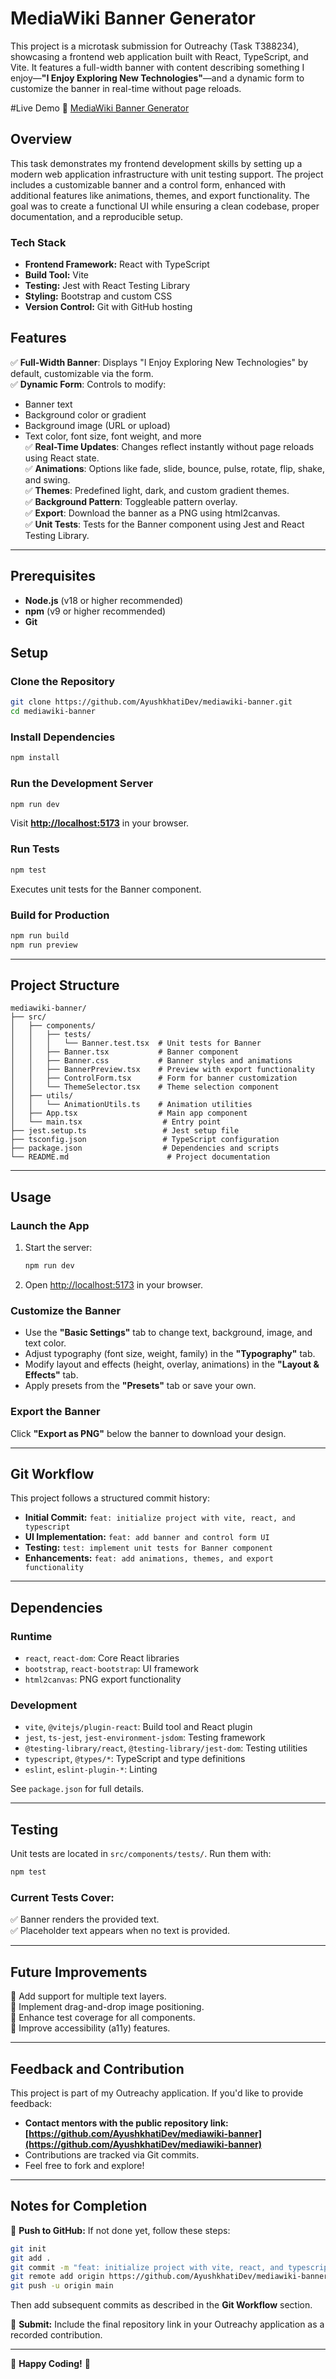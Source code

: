 # MediaWiki Banner Generator

This project is a microtask submission for Outreachy (Task T388234), showcasing a frontend web application built with React, TypeScript, and Vite. It features a full-width banner with content describing something I enjoy—**"I Enjoy Exploring New Technologies"**—and a dynamic form to customize the banner in real-time without page reloads.

#Live Demo
🔗 [MediaWiki Banner Generator](https://mediawiki-banner.netlify.app/)



## Overview

This task demonstrates my frontend development skills by setting up a modern web application infrastructure with unit testing support. The project includes a customizable banner and a control form, enhanced with additional features like animations, themes, and export functionality. The goal was to create a functional UI while ensuring a clean codebase, proper documentation, and a reproducible setup.

### **Tech Stack**
- **Frontend Framework:** React with TypeScript  
- **Build Tool:** Vite  
- **Testing:** Jest with React Testing Library  
- **Styling:** Bootstrap and custom CSS  
- **Version Control:** Git with GitHub hosting  

## Features

✅ **Full-Width Banner**: Displays "I Enjoy Exploring New Technologies" by default, customizable via the form.  
✅ **Dynamic Form**: Controls to modify:
   - Banner text
   - Background color or gradient
   - Background image (URL or upload)
   - Text color, font size, font weight, and more  
✅ **Real-Time Updates**: Changes reflect instantly without page reloads using React state.  
✅ **Animations**: Options like fade, slide, bounce, pulse, rotate, flip, shake, and swing.  
✅ **Themes**: Predefined light, dark, and custom gradient themes.  
✅ **Background Pattern**: Toggleable pattern overlay.  
✅ **Export**: Download the banner as a PNG using html2canvas.  
✅ **Unit Tests**: Tests for the Banner component using Jest and React Testing Library.  

---

## Prerequisites
- **Node.js** (v18 or higher recommended)
- **npm** (v9 or higher recommended)
- **Git**

## Setup

### **Clone the Repository**
```bash
git clone https://github.com/AyushkhatiDev/mediawiki-banner.git
cd mediawiki-banner
```

### **Install Dependencies**
```bash
npm install
```

### **Run the Development Server**
```bash
npm run dev
```
Visit **[http://localhost:5173](http://localhost:5173)** in your browser.

### **Run Tests**
```bash
npm test
```
Executes unit tests for the Banner component.

### **Build for Production**
```bash
npm run build
npm run preview
```

---

## Project Structure
```
mediawiki-banner/
├── src/
│   ├── components/
│   │   ├── tests/
│   │   │   └── Banner.test.tsx  # Unit tests for Banner
│   │   ├── Banner.tsx           # Banner component
│   │   ├── Banner.css           # Banner styles and animations
│   │   ├── BannerPreview.tsx    # Preview with export functionality
│   │   ├── ControlForm.tsx      # Form for banner customization
│   │   └── ThemeSelector.tsx    # Theme selection component
│   ├── utils/
│   │   └── AnimationUtils.ts    # Animation utilities
│   ├── App.tsx                  # Main app component
│   └── main.tsx                  # Entry point
├── jest.setup.ts                 # Jest setup file
├── tsconfig.json                 # TypeScript configuration
├── package.json                  # Dependencies and scripts
└── README.md                      # Project documentation
```

---

## Usage

### **Launch the App**
1. Start the server:  
   ```bash
   npm run dev
   ```
2. Open [http://localhost:5173](http://localhost:5173) in your browser.

### **Customize the Banner**
- Use the **"Basic Settings"** tab to change text, background, image, and text color.
- Adjust typography (font size, weight, family) in the **"Typography"** tab.
- Modify layout and effects (height, overlay, animations) in the **"Layout & Effects"** tab.
- Apply presets from the **"Presets"** tab or save your own.

### **Export the Banner**
Click **"Export as PNG"** below the banner to download your design.

---

## Git Workflow

This project follows a structured commit history:
- **Initial Commit:** `feat: initialize project with vite, react, and typescript`
- **UI Implementation:** `feat: add banner and control form UI`
- **Testing:** `test: implement unit tests for Banner component`
- **Enhancements:** `feat: add animations, themes, and export functionality`

---

## Dependencies

### **Runtime**
- `react`, `react-dom`: Core React libraries
- `bootstrap`, `react-bootstrap`: UI framework
- `html2canvas`: PNG export functionality

### **Development**
- `vite`, `@vitejs/plugin-react`: Build tool and React plugin
- `jest`, `ts-jest`, `jest-environment-jsdom`: Testing framework
- `@testing-library/react`, `@testing-library/jest-dom`: Testing utilities
- `typescript`, `@types/*`: TypeScript and type definitions
- `eslint`, `eslint-plugin-*`: Linting

See `package.json` for full details.

---

## Testing

Unit tests are located in `src/components/tests/`.
Run them with:
```bash
npm test
```

### **Current Tests Cover:**
✅ Banner renders the provided text.  
✅ Placeholder text appears when no text is provided.  

---

## Future Improvements
🔹 Add support for multiple text layers.  
🔹 Implement drag-and-drop image positioning.  
🔹 Enhance test coverage for all components.  
🔹 Improve accessibility (a11y) features.  

---

## Feedback and Contribution
This project is part of my Outreachy application. If you'd like to provide feedback:
- **Contact mentors with the public repository link:**  
  **[https://github.com/AyushkhatiDev/mediawiki-banner](https://github.com/AyushkhatiDev/mediawiki-banner)**
- Contributions are tracked via Git commits.
- Feel free to fork and explore!

---

## Notes for Completion
🔹 **Push to GitHub:**
If not done yet, follow these steps:
```bash
git init
git add .
git commit -m "feat: initialize project with vite, react, and typescript"
git remote add origin https://github.com/AyushkhatiDev/mediawiki-banner.git
git push -u origin main
```
Then add subsequent commits as described in the **Git Workflow** section.

🔹 **Submit:**
Include the final repository link in your Outreachy application as a recorded contribution.

---

🚀 **Happy Coding!** 🎨

